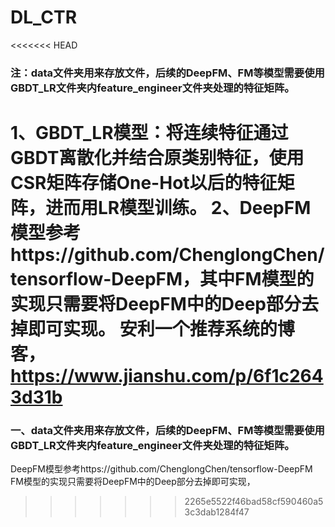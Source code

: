 # DL_CTR

<<<<<<< HEAD
### 注：data文件夹用来存放文件，后续的DeepFM、FM等模型需要使用GBDT_LR文件夹内feature_engineer文件夹处理的特征矩阵。
1、GBDT_LR模型：将连续特征通过GBDT离散化并结合原类别特征，使用CSR矩阵存储One-Hot以后的特征矩阵，进而用LR模型训练。
2、DeepFM模型参考https://github.com/ChenglongChen/tensorflow-DeepFM，其中FM模型的实现只需要将DeepFM中的Deep部分去掉即可实现。
安利一个推荐系统的博客，https://www.jianshu.com/p/6f1c2643d31b
=======
### 一、data文件夹用来存放文件，后续的DeepFM、FM等模型需要使用GBDT_LR文件夹内feature_engineer文件夹处理的特征矩阵。
DeepFM模型参考https://github.com/ChenglongChen/tensorflow-DeepFM
FM模型的实现只需要将DeepFM中的Deep部分去掉即可实现，
>>>>>>> 2265e5522f46bad58cf590460a53c3dab1284f47
